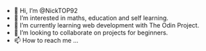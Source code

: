 - 👋 Hi, I’m @NickTOP92
- 👀 I’m interested in maths, education and self learning.
- 🌱 I’m currently learning web development with The Odin Project.
- 💞️ I’m looking to collaborate on projects for beginners.
- 📫 How to reach me ...

<!---
NickTOP92/NickTOP92 is a ✨ special ✨ repository because its `README.md` (this file) appears on your GitHub profile.
You can click the Preview link to take a look at your changes.
--->
